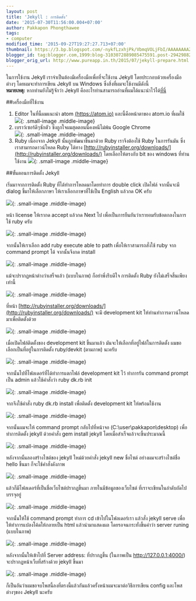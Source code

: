 ```yaml
---
layout: post
title: 'Jekyll : การติดตั้ง'
date: '2015-07-30T11:56:00.004+07:00'
author: Pakkapon Phongthawee
tags:
- computer
modified_time: '2015-09-27T19:27:27.713+07:00'
thumbnail: https://3.bp.blogspot.com/-nykfLzxhjPk/VbmqVOLjFbI/AAAAAAAAZ-I/eSMfF91Xps0/s1600/jekyll2.png
blogger_id: tag:blogger.com,1999:blog-3103072889085475591.post-2942988230475434627
blogger_orig_url: http://www.pureapp.in.th/2015/07/jekyll-prepare.html
---
```



ในการใช้งาน Jekyll เราจำเป็นต้องมีเครื่องมือเพื่อที่จะใช้งาน Jekyll โดยประกอบด้วยเครื่องมือต่างๆ โดยผมจะทำการเขียน Jekyll บน Windows ซึ่งสิ่งที่ผมจะใช้งานมีดังนี้  
**หมายเหตุ:** หากท่านยังไม่รู้จักว่า Jekyll คืออะไรท่านสามารถอ่านที่ผมได้แนะนำไว้ได้[ที่นี่](/2015/07/introduce-jekyll.html)       

##เครื่องมือที่ใช้งาน

1. Editor ในที่นี้ผมแนะนำ atom [(https://atom.io)](ttps://atom.io) และนี้คือหน้าตาของ atom.io ที่ผมใช้   
![](https://4.bp.blogspot.com/-a3CGptn8WCA/VbmrCUclQ_I/AAAAAAAAZ-Q/pgDZFy5ZjRU/s1600/atomio.png){: .small-image .middle-image}  
2. เบราว์เซอร์ดีๆซักตัว ซึ่งถูกใจผมสุดตอนนี้คงหนีไม่พ้น Google Chrome  
![](https://3.bp.blogspot.com/-HRCcdy-iPKA/Vbmr2xJ-ClI/AAAAAAAAZ-c/-kFpLaYwS2g/s200/unnamed.png){: .small-image .middle-image}   
3. Ruby เนื่องจาก Jekyll นั้นถูกพัฒนาขึ้นมาด้วย Ruby เราจึงต้องใช้ Ruby ในการรันมัน ซึ่งเราสามารถดาวน์โหลด Ruby ได้ทาง [http://rubyinstaller.org/downloads/](http://rubyinstaller.org/downloads/) โดยเลือกให้ตรงกับ bit ของ windows ที่ท่านใช้งาน
![](https://3.bp.blogspot.com/-9Sp-tTKACMc/VbmuvmLa40I/AAAAAAAAZ-o/ed2qoRupt7U/s400/%25E0%25B9%2580%25E0%25B8%2584%25E0%25B8%25A3%25E0%25B8%25B7%25E0%25B9%2588%25E0%25B8%25AD%25E0%25B8%2587%25E0%25B8%25A1%25E0%25B8%25B7%25E0%25B8%25AD.png){: .small-image .middle-image}   

##ขั้นตอนการติดตั้ง Jekyll

เริ่มมาจากการติดตั้ง Ruby ที่ได้ทำการโหลดมาโดยทำการ double click เปิดไฟล์ จากนั้นจะมี dialog ขึ้มาให้เลือกภาษา ให้เราเลือกภาษาที่ใช้เป็น English แล้วกด OK ครับ

![](https://3.bp.blogspot.com/-waELorDhHSQ/VbmvUla3C9I/AAAAAAAAZ-w/Jl1SB4xAezk/s1600/english.png){: .small-image .middle-image}

หน้า license ให้เรากด accept แล้วกด Next ไป เพื่อเป็นการยืนยันว่าเรายอมรับข้อตกลงในการใช้ ruby ครับ

![](https://2.bp.blogspot.com/-buzMpuqpchc/Vbmvv86PCAI/AAAAAAAAZ-4/8XIzX3geIq4/s320/english.png){: .small-image .middle-image}

จากนั้นให้เราเลือก add ruby execute able to path เพื่อให้เราสามารถสั่งใช้ ruby จาก command prompt ได้ จากนั้นจึงกด install

![](https://2.bp.blogspot.com/-dWrcfAAIOF4/VbmwR-VQt0I/AAAAAAAAZ_A/fletpudnjPQ/s320/add-path.png){: .small-image .middle-image}

แม้จะปรากฏหน้าต่างว่าเสร็จแล้ว (แบบในภาพ) ก็อย่าพึ่งรีบดีใจ การติดตั้ง Ruby ยังไม่เสร็จสิ้นเพียงเท่านี้

![](https://2.bp.blogspot.com/-RBsGT8GGoEU/VbmyWIT37uI/AAAAAAAAZ_M/r3c7z5WnKGA/s320/ruby.png){: .small-image .middle-image}

ที่หน้า [http://rubyinstaller.org/downloads/](http://rubyinstaller.org/downloads/) จะมี development kit ให้ท่านทำการดาวน์โหลดมาเพื่อติดตั้งด้วย

![](https://3.bp.blogspot.com/-BsNPP389Orw/VbmzAYBqZqI/AAAAAAAAZ_U/iCA9jx2hUu0/s320/devkit.png){: .small-image .middle-image}

เมื่อเปิดไฟล์ติดตั้งของ development kit ขึ้นมาแล้ว มันจะให้เลือกที่อยู่ไฟล์ในการติดตั้ง ผมขอเลือกเป็นที่อยู่ในการติดตั้ง ruby/devkit (ตามภาพ) นะครับ

![](https://3.bp.blogspot.com/-K8Rh-n2_8I0/Vbmz_FK2GxI/AAAAAAAAZ_g/GrO3un6Nwg4/s320/devkit.png){: .small-image .middle-image}

จากนั้นไปที่โฟลเดอร์ที่ได้ทำการแตกไฟล์ development kit ไว้ ทำการรัน command prompt เป็น admin แล้วใช้คำสั่งว่า ruby dk.rb init

![](https://1.bp.blogspot.com/-RVXhDW8ZoJI/Vbm3EomEIdI/AAAAAAAAZ_s/TQLBcwJcWhY/s400/devkit-lo.png){: .small-image .middle-image}

จากจึงใช้คำสั่ง ruby dk.rb install เพื่อติดตั้ง development kit ให้พร้อมใช้งาน

![](https://1.bp.blogspot.com/-EI4PFpzsf_s/Vbm3oMAq5lI/AAAAAAAAZ_0/RX_bdEatPo4/s400/devkit-init.png){: .small-image .middle-image}

จากนั้นผมจะให้ command prompt กลับไปที่หน้าจอ (C:\user\pakkapon\desktop) เพื่อทำการติดตั้ง jekyll ด้วยคำสั่ง gem install jekyll โดยเมื่อสำเร็จแล้วจะขึ้นประมาณนี้

![](https://4.bp.blogspot.com/-IUv1yrpGeFc/Vbm5jv1F-eI/AAAAAAAAaAA/6bUFTwGrbQU/s320/%25E0%25B9%2580%25E0%25B8%25AA%25E0%25B8%25A3%25E0%25B9%2587%25E0%25B8%2588.png){: .small-image .middle-image}

หลังจากนั้นลองสร้างไซต์ของ jekyll ใหม่ด้วยคำสั่ง jekyll new ชื่อไซต์  อย่างผมจะสร้างไซต์ชื่อ hello ขึ้นมา ก็จะใช้คำสั่งดังภาพ

![](https://1.bp.blogspot.com/-YT06Z8nl1Bo/Vbm6YrLBjcI/AAAAAAAAaAI/s-03Z6vGh38/s320/newsite.png){: .small-image .middle-image}

แล้วก็มีโฟลเดอร์ที่เป็นชื่อเว็บไซต์ปรากฏขึ้นมา ภายในมีข้อมูลของเว็บไซต์ ที่เราจะเขียนในลำดับถัดไปบรรจุอยู่

![](https://1.bp.blogspot.com/-lNcqzO3Ue_o/Vbm6xPvXZAI/AAAAAAAAaAQ/riA7t_otki0/s400/hello-folder.png){: .small-image .middle-image}

จากนั้นให้ใช้ command prompt ทำการ cd เข้าไปในโฟลเดอร์เรา แล้วสั่ง jekyll serve เพื่อให้ทำการแปลงโค้ดให้กลายเป็น html แล้วนำมาแสดงผล โดยรอจนกระทั่งขึ้นคำว่า server runing (แบบในภาพ)

![](https://4.bp.blogspot.com/-uN3Iedb8Rns/Vbm9EEqxFQI/AAAAAAAAaAc/G1x3AUjgIYg/s400/server%2Bruning.png){: .small-image .middle-image}

หลังจากนั้นให้เข้าไปที่ Server address: ที่ปรากฏขึ้น (ในภาพเป็น http://127.0.0.1:4000/) จะปรากฏหน้าเว็บที่สร้างด้วย jekyll ขึ้นมา

![](https://4.bp.blogspot.com/-kOfDheqhWvY/Vbm9ihQ0sQI/AAAAAAAAaAk/r0xL4SfPfUg/s400/jekyll-dis.png){: .small-image .middle-image}

ก็เป็นอันว่าผมขอจบโพสนี้ลงที่ตรงนี้แล้วกันแล้วครั้งหน้าผมจะมาต่อวิธีการเขียน config และโพสต่างๆของ Jekyll นะครับ
